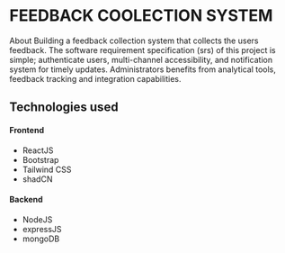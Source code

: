 <h1>FEEDBACK COOLECTION SYSTEM</h1>
<P>About
Building a feedback collection system that collects the users feedback. The software requirement specification (srs) of this project is simple; authenticate users, multi-channel accessibility, and notification system for timely updates. Administrators benefits from analytical tools, feedback tracking and integration capabilities.</P>
<h2>Technologies used</h2>
<h4>Frontend</h4>
<ul>
  <li>ReactJS</li>
   <li>Bootstrap</li>
   <li>Tailwind CSS</li>
   <li>shadCN</li>
</ul>
<h4>Backend</h4>
<ul>
  <li>NodeJS</li>
   <li>expressJS</li>
   <li>mongoDB</li>
</ul>

